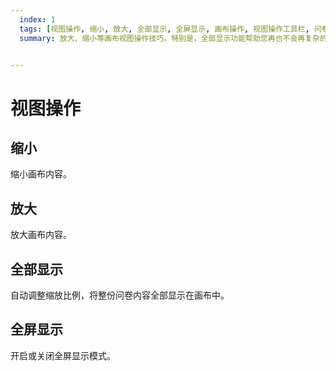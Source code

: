 ```yaml
---
  index: 1
  tags: [视图操作, 缩小, 放大, 全部显示, 全屏显示, 画布操作, 视图操作工具栏, 问卷编辑器操作界面]
  summary: 放大、缩小等画布视图操作技巧。特别是，全部显示功能帮助您再也不会再复杂的问卷里迷路了。


---
```







# 视图操作

## 缩小

缩小画布内容。

## 放大

放大画布内容。

## 全部显示

自动调整缩放比例，将整份问卷内容全部显示在画布中。

## 全屏显示

开启或关闭全屏显示模式。
